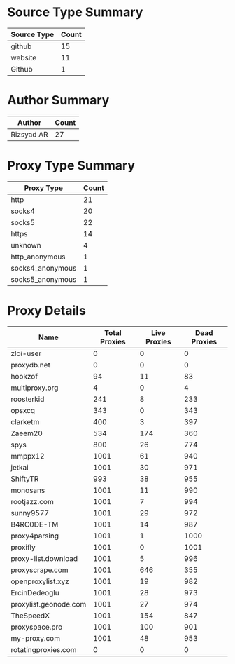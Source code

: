 # Source Type Summary

| Source Type | Count |
|-------------|-------|
| github | 15 |
| website | 11 |
| Github | 1 |


# Author Summary

| Author | Count |
|--------|-------|
| Rizsyad AR | 27 |


# Proxy Type Summary

| Proxy Type | Count |
|------------|-------|
| http | 21 |
| socks4 | 20 |
| socks5 | 22 |
| https | 14 |
| unknown | 4 |
| http_anonymous | 1 |
| socks4_anonymous | 1 |
| socks5_anonymous | 1 |


# Proxy Details

| Name | Total Proxies | Live Proxies | Dead Proxies |
|------|---------------|--------------|---------------|
| zloi-user | 0 | 0 | 0 |
| proxydb.net | 0 | 0 | 0 |
| hookzof | 94 | 11 | 83 |
| multiproxy.org | 4 | 0 | 4 |
| roosterkid | 241 | 8 | 233 |
| opsxcq | 343 | 0 | 343 |
| clarketm | 400 | 3 | 397 |
| Zaeem20 | 534 | 174 | 360 |
| spys | 800 | 26 | 774 |
| mmppx12 | 1001 | 61 | 940 |
| jetkai | 1001 | 30 | 971 |
| ShiftyTR | 993 | 38 | 955 |
| monosans | 1001 | 11 | 990 |
| rootjazz.com | 1001 | 7 | 994 |
| sunny9577 | 1001 | 29 | 972 |
| B4RC0DE-TM | 1001 | 14 | 987 |
| proxy4parsing | 1001 | 1 | 1000 |
| proxifly | 1001 | 0 | 1001 |
| proxy-list.download | 1001 | 5 | 996 |
| proxyscrape.com | 1001 | 646 | 355 |
| openproxylist.xyz | 1001 | 19 | 982 |
| ErcinDedeoglu | 1001 | 28 | 973 |
| proxylist.geonode.com | 1001 | 27 | 974 |
| TheSpeedX | 1001 | 154 | 847 |
| proxyspace.pro | 1001 | 100 | 901 |
| my-proxy.com | 1001 | 48 | 953 |
| rotatingproxies.com | 0 | 0 | 0 |

